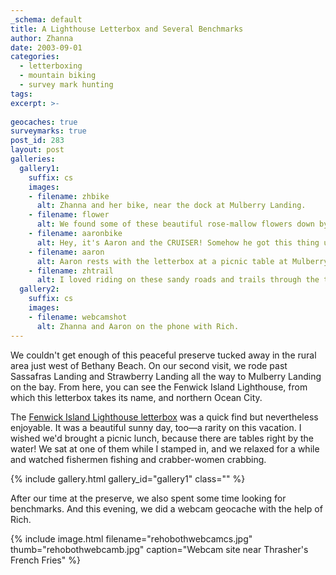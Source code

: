 ```yaml
---
_schema: default
title: A Lighthouse Letterbox and Several Benchmarks
author: Zhanna
date: 2003-09-01
categories:
  - letterboxing
  - mountain biking
  - survey mark hunting
tags:
excerpt: >- 
  
geocaches: true
surveymarks: true
post_id: 283
layout: post  
galleries:
  gallery1:
    suffix: cs 
    images:
    - filename: zhbike
      alt: Zhanna and her bike, near the dock at Mulberry Landing.          
    - filename: flower
      alt: We found some of these beautiful rose-mallow flowers down by the water near the duck blind.       
    - filename: aaronbike
      alt: Hey, it's Aaron and the CRUISER! Somehow he got this thing up to 16mph.          
    - filename: aaron
      alt: Aaron rests with the letterbox at a picnic table at Mulberry Landing.        
    - filename: zhtrail
      alt: I loved riding on these sandy roads and trails through the tall pines and sweet gum trees.    
  gallery2:
    suffix: cs
    images:
    - filename: webcamshot
      alt: Zhanna and Aaron on the phone with Rich.                  
---
```


We couldn't get enough of this peaceful preserve tucked away in the rural area just west of Bethany Beach. On our second visit, we rode past Sassafras Landing and Strawberry Landing all the way to Mulberry Landing on the bay. From here, you can see the Fenwick Island Lighthouse, from which this letterbox takes its name, and northern Ocean City. 

The [Fenwick Island Lighthouse letterbox](https://web.archive.org/web/20030712160906/http://letterboxing.org:80/BoxView.asp?boxnum=2021&boxname=Fenwick_Island_Lighthouse) was a quick find but nevertheless enjoyable. It was a beautiful sunny day, too—a rarity on this vacation. I wished we'd brought a picnic lunch, because there are tables right by the water! We sat at one of them while I stamped in, and we relaxed for a while and watched fishermen fishing and crabber-women crabbing.

{% include gallery.html gallery_id="gallery1" class="" %}

After our time at the preserve, we also spent some time looking for benchmarks. And this evening, we did a webcam geocache with the help of Rich. 

{% include image.html filename="rehobothwebcamcs.jpg" thumb="rehobothwebcamb.jpg" caption="Webcam site near Thrasher's French Fries" %}
